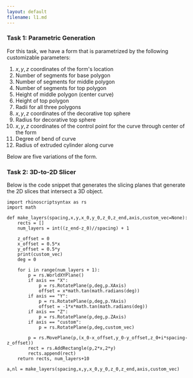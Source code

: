```yaml
---
layout: default
filename: l1.md
---
```

### Task 1: Parametric Generation
For this task, we have a form that is parametrized by the following customizable parameters:

1. $x,y,z$ coordinates of the form's location
2. Number of segments for base polygon
3. Number of segments for middle polygon
4. Number of segments for top polygon
5. Height of middle polygon (center curve)
6. Height of top polygon
7. Radii for all three polygons
8. $x,y,z$ coordinates of the decorative top sphere
9. Radius for decorative top sphere
10. $x,y,z$ coordinates of the control point for the curve through center of the form
11. Degree of bend of curve
12. Radius of extruded cylinder along curve

Below are five variations of the form.

### Task 2: 3D-to-2D Slicer
Below is the code snippet that generates the slicing planes that generate the 2D slices that intersect a 3D object.

```
import rhinoscriptsyntax as rs
import math

def make_layers(spacing,x,y,x_0,y_0,z_0,z_end,axis,custom_vec=None):
    rects = []
    num_layers = int((z_end-z_0)//spacing) + 1
    
    z_offset = 0
    x_offset = 0.5*x
    y_offset = 0.5*y
    print(custom_vec)
    deg = 0

    for i in range(num_layers + 1):
        p = rs.WorldXYPlane()
        if axis == "X":
            p = rs.RotatePlane(p,deg,p.XAxis)
            offset = x*math.tan(math.radians(deg))
        if axis == "Y":
            p = rs.RotatePlane(p,deg,p.YAxis)
            offset = -1*x*math.tan(math.radians(deg))
        if axis == "Z":
            p = rs.RotatePlane(p,deg,p.ZAxis)
        if axis == "custom":
            p = rs.RotatePlane(p,deg,custom_vec)

        p = rs.MovePlane(p,(x_0-x_offset,y_0-y_offset,z_0+i*spacing-z_offset))
        rect = rs.AddRectangle(p,2*x,2*y)
        rects.append(rect)
    return rects, num_layers+10

a,nl = make_layers(spacing,x,y,x_0,y_0,z_0,z_end,axis,custom_vec)
```





